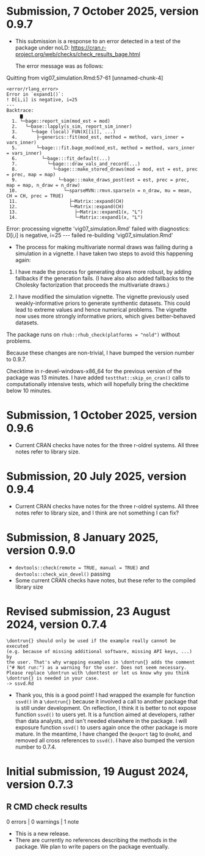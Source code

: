 
# Submission, 7 October 2025, version 0.9.7

- This submission is a response to an error detected in a test of the
  package under noLD:
  https://cran.r-project.org/web/checks/check_results_bage.html
  
  The error message was as follows:

Quitting from vig07_simulation.Rmd:57-61 [unnamed-chunk-4]
~~~~~~~~~~~~~~~~~~~~~~~~~~~~~~~~~~~~~~~~~~~~~~~~~~~~~~~~~~~~~~~~~~~~~~~~~~~~~~~~
<error/rlang_error>
Error in `expand1()`:
! D[i,i] is negative, i=25
---
Backtrace:
     ▆
  1. └─bage::report_sim(mod_est = mod)
  2.   └─base::lapply(s_sim, report_sim_inner)
  3.     └─bage (local) FUN(X[[i]], ...)
  4.       ├─generics::fit(mod_est, method = method, vars_inner = vars_inner)
  5.       └─bage:::fit.bage_mod(mod_est, method = method, vars_inner = vars_inner)
  6.         └─bage:::fit_default(...)
  7.           └─bage:::draw_vals_and_record(...)
  8.             └─bage:::make_stored_draws(mod = mod, est = est, prec = prec, map = map)
  9.               └─bage:::make_draws_post(est = est, prec = prec, map = map, n_draw = n_draw)
 10.                 └─sparseMVN::rmvn.sparse(n = n_draw, mu = mean, CH = CH, prec = TRUE)
 11.                   ├─Matrix::expand(CH)
 12.                   └─Matrix::expand(CH)
 13.                     ├─Matrix::expand1(x, "L")
 14.                     └─Matrix::expand1(x, "L")
~~~~~~~~~~~~~~~~~~~~~~~~~~~~~~~~~~~~~~~~~~~~~~~~~~~~~~~~~~~~~~~~~~~~~~~~~~~~~~~~

Error: processing vignette 'vig07_simulation.Rmd' failed with diagnostics:
D[i,i] is negative, i=25
--- failed re-building ‘vig07_simulation.Rmd’

- The process for making multivariate normal draws was failing during
  a simulation in a vignette. I have taken two steps to avoid this
  happening again:
  
1. I have made the process for generating draws more robust, by
adding fallbacks if the generation fails. (I have also also
added fallbacks to the Cholesky factorization that proceeds the
multivariate draws.)
  
2. I have modified the simulation vignette. The vignette previously
used weakly-informative priors to generate synthentic
datasets. This could lead to extreme values and hence numerical
problems. The vignette now uses more strongly informative priors,
which gives better-behaved datasets.
   
The package runs on `rhub::rhub_check(platforms = "nold")` without
problems.

Because these changes are non-trivial, I have bumped the version
number to 0.9.7.

Checktime in r-devel-windows-x86_64 for the previous version of the
package was 13 minutes. I have added `testthat::skip_on_cran()` calls
to computationally intensive tests, which will hopefully bring the
checktime below 10 minutes.


# Submission, 1 October 2025, version 0.9.6

* Current CRAN checks have notes for the three r-oldrel systems. All
  three notes refer to library size.

# Submission, 20 July 2025, version 0.9.4

* Current CRAN checks have notes for the three r-oldrel systems. All
  three notes refer to library size, and I think are not something I
  can fix?


# Submission, 8 January 2025, version 0.9.0

* `devtools::check(remote = TRUE, manual = TRUE)` and
  `devtools::check_win_devel()` passing
* Some current CRAN checks have notes, but these refer to the compiled
  library size


# Revised submission, 23 August 2024, version 0.7.4

```
\dontrun{} should only be used if the example really cannot be executed
(e.g. because of missing additional software, missing API keys, ...) by
the user. That's why wrapping examples in \dontrun{} adds the comment
("# Not run:") as a warning for the user. Does not seem necessary.
Please replace \dontrun with \donttest or let us know why you think
\dontrun{} is needed in your case.
-> ssvd.Rd
```

* Thank you, this is a good point! I had wrapped the example for
  function `ssvd()` in a `\dontrun{}` because it involved a call to
  another package that is still under development. On reflection, I
  think it is better to not expose function `ssvd()` to users yet. It
  is a function aimed at developers, rather than data analysts, and
  isn't needed elsewhere in the package. I will exposure function
  `ssvd()` to users again once the other package is more mature. In
  the meantime, I have changed the `@export` tag to `@noRd`, and removed
  all cross references to `ssvd()`. I have also bumped the version
  number to 0.7.4.



# Initial submission, 19 August 2024, version 0.7.3

## R CMD check results

0 errors | 0 warnings | 1 note

* This is a new release.
* There are currently no references describing the methods in the
  package. We plan to write papers on the package eventually. 

